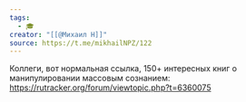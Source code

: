 ```yaml
---
tags:
  - 🎓
creator: "[[@Михаил Н]]"
source: https://t.me/mikhailNPZ/122
---
```


Коллеги, вот нормальная ссылка, 150+ интересных книг о манипулировании массовым сознанием: https://rutracker.org/forum/viewtopic.php?t=6360075